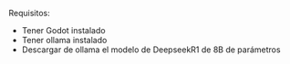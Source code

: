 Requisitos:

  - Tener Godot instalado
  - Tener ollama instalado
  - Descargar de ollama el modelo de DeepseekR1 de 8B de parámetros
